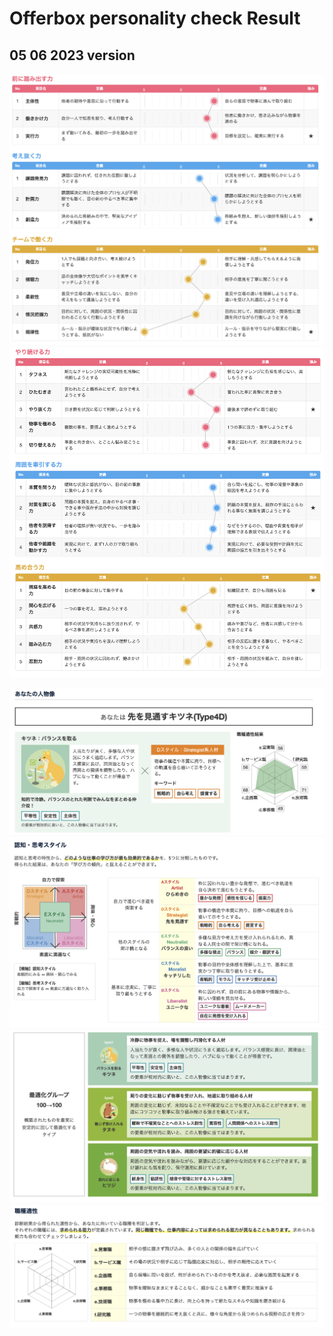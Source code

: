 # Offerbox personality check Result

## 05 06 2023 version


![](images/Screenshot%202023-05-06%20at%2017.56.19.png)
![](images/Screenshot%202023-05-06%20at%2017.56.46.png)

![](images/Screenshot%202023-05-06%20at%2017.55.47.png)
![](images/Screenshot%202023-05-06%20at%2017.57.26.png)
![](images/Screenshot%202023-05-06%20at%2017.58.00.png)
![](images/Screenshot%202023-05-06%20at%2017.57.34.png)


